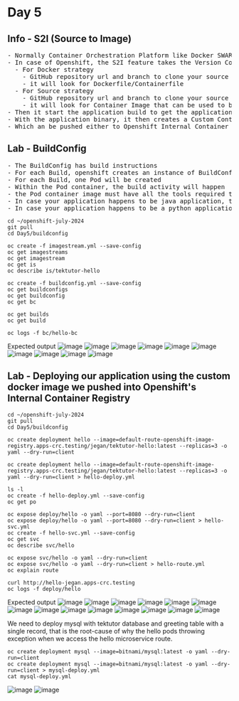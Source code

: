 # Day 5

## Info - S2I (Source to Image)
<pre>
- Normally Container Orchestration Platform like Docker SWARM, Kubernetes requires  a readily available container image to deploy the application into Container Orchestration Platform
- In case of Openshift, the S2I feature takes the Version Control url to clone your application source code, 
  - For Docker strategy 
    - GitHub repository url and branch to clone your source code
    - it will look for Dockerfile/Containerfile
  - For Source strategy
    - GitHub repository url and branch to clone your source code
    - it will look for Container Image that can be used to build your application
- Then it start the application build to get the application binary
- With the application binary, it then creates a Custom Container Image
- Which an be pushed either to Openshift Internal Container Registry or you can push it to Private Container Registry like JFrog Artifactory, Docker Hub or Sonatype Nexus.
</pre>  

## Lab - BuildConfig

<pre>
- The BuildConfig has build instructions
- For each Build, openshift creates an instance of BuildConfig called Build
- For each Build, one Pod will be created
- Within the Pod container, the build activity will happen
- the Pod container image must have all the tools required to perform your application build
- In case your application happens to be java application, to build it you will need a container image that has maven build and appropriate version of JDK
- In case your application happens to be a python application, to build it you will need a container image that has python version as per your application code
</pre>

```
cd ~/openshift-july-2024
git pull
cd Day5/buildconfig

oc create -f imagestream.yml --save-config
oc get imagestreams
oc get imagestream
oc get is
oc describe is/tektutor-hello

oc create -f buildconfig.yml --save-config
oc get buildconfigs
oc get buildconfig
oc get bc

oc get builds
oc get build

oc logs -f bc/hello-bc
```

Expected output
![image](https://github.com/tektutor/openshift-july-2024/assets/12674043/523f55cc-f2f2-45d6-b2c6-f0c0c3c642f4)
![image](https://github.com/tektutor/openshift-july-2024/assets/12674043/7b7e944c-bb8f-4fe6-8b17-944b66c4af1a)
![image](https://github.com/tektutor/openshift-july-2024/assets/12674043/43cfc91a-0900-4136-ac87-7e7743313d09)
![image](https://github.com/tektutor/openshift-july-2024/assets/12674043/173af5ae-166e-455a-b3b4-9fc237ae16e7)
![image](https://github.com/tektutor/openshift-july-2024/assets/12674043/0dbf23d9-e609-40c6-af85-fe0595e15b7d)
![image](https://github.com/tektutor/openshift-july-2024/assets/12674043/ba5c8736-6362-423c-b503-b232b27dea6d)
![image](https://github.com/tektutor/openshift-july-2024/assets/12674043/8ef975ad-fbfb-4fca-9097-e087f2670865)
![image](https://github.com/tektutor/openshift-july-2024/assets/12674043/faf8045c-fa38-44c2-8c05-1b1217c571f2)
![image](https://github.com/tektutor/openshift-july-2024/assets/12674043/302db502-c2b5-42d1-b416-90fb990941f7)
![image](https://github.com/tektutor/openshift-july-2024/assets/12674043/1e0b20f6-a24f-4961-86f1-aa633a9004db)

## Lab - Deploying our application using the custom docker image we pushed into Openshift's Internal Container Registry
```
cd ~/openshift-july-2024
git pull
cd Day5/buildconfig

oc create deployment hello --image=default-route-openshift-image-registry.apps-crc.testing/jegan/tektutor-hello:latest --replicas=3 -o yaml --dry-run=client

oc create deployment hello --image=default-route-openshift-image-registry.apps-crc.testing/jegan/tektutor-hello:latest --replicas=3 -o yaml --dry-run=client > hello-deploy.yml

ls -l
oc create -f hello-deploy.yml --save-config
oc get po

oc expose deploy/hello -o yaml --port=8080 --dry-run=client
oc expose deploy/hello -o yaml --port=8080 --dry-run=client > hello-svc.yml
oc create -f hello-svc.yml --save-config
oc get svc
oc describe svc/hello

oc expose svc/hello -o yaml --dry-run=client
oc expose svc/hello -o yaml --dry-run=client > hello-route.yml
oc explain route

curl http://hello-jegan.apps-crc.testing
oc logs -f deploy/hello
```

Expected output
![image](https://github.com/tektutor/openshift-july-2024/assets/12674043/6e16c29a-a071-4f53-8049-091f28392d28)
![image](https://github.com/tektutor/openshift-july-2024/assets/12674043/66eede62-2413-4bab-b021-fc28bfc9e1db)
![image](https://github.com/tektutor/openshift-july-2024/assets/12674043/1ee4aefe-90e4-4917-a1fb-97eeffb84405)
![image](https://github.com/tektutor/openshift-july-2024/assets/12674043/b79263f4-133e-4ea4-a9c9-05decef455af)
![image](https://github.com/tektutor/openshift-july-2024/assets/12674043/90156e6b-269b-467d-8ce9-c9708e958cd0)
![image](https://github.com/tektutor/openshift-july-2024/assets/12674043/6497558b-b9b7-4d88-ab54-82ffd6306865)
![image](https://github.com/tektutor/openshift-july-2024/assets/12674043/4707d5db-48c1-4b4f-ab41-59836ac51fea)
![image](https://github.com/tektutor/openshift-july-2024/assets/12674043/f47f4ce8-f020-4f80-9ae3-cdb72d5448d2)
![image](https://github.com/tektutor/openshift-july-2024/assets/12674043/74359a27-cb71-4f90-a749-8fc9360b3155)
![image](https://github.com/tektutor/openshift-july-2024/assets/12674043/38633cb0-79ad-4ea8-8fd7-b7209e13bc9e)
![image](https://github.com/tektutor/openshift-july-2024/assets/12674043/bc9382ac-b55e-4211-96c9-90f32b020323)
![image](https://github.com/tektutor/openshift-july-2024/assets/12674043/fb29897b-2b02-4b45-8dc8-82fc0d86c2c1)
![image](https://github.com/tektutor/openshift-july-2024/assets/12674043/d08d99c7-9b71-453e-a164-3e56ec11d26b)
![image](https://github.com/tektutor/openshift-july-2024/assets/12674043/cc2f724a-f4db-4b88-8872-4acaa578c79c)

We need to deploy mysql with tektutor database and greeting table with a single record, that is the root-cause of why the hello pods throwing exception when we access the hello microservice route.
```
oc create deployment mysql --image=bitnami/mysql:latest -o yaml --dry-run=client
oc create deployment mysql --image=bitnami/mysql:latest -o yaml --dry-run=client > mysql-deploy.yml
cat mysql-deploy.yml

```
![image](https://github.com/tektutor/openshift-july-2024/assets/12674043/60b0e3e6-25d9-479d-85ad-d34c4334aea4)
![image](https://github.com/tektutor/openshift-july-2024/assets/12674043/acff83b0-ae67-4a43-8dc3-448ad4039747)

